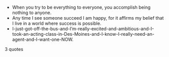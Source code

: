  - When you try to be everything to everyone, you accomplish being nothing to anyone.
 - Any time I see someone succeed I am happy, for it affirms my belief that I live in a world where success is possible.
 - I-just-got-off-the-bus-and-I’m-really-excited-and-ambitious-and-I-took-an-acting-class-in-Des-Moines-and-I-know-I-really-need-an-agent-and-I-want-one-NOW.

3 quotes
